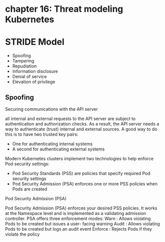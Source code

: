 # chapter 16: Threat modeling Kubernetes

# STRIDE Model

* Spoofing
* Tampering 
* Repudiation 
* Information disclosure 
* Denial of service 
* Elevation of privilege

## Spoofing
Securing communications with the API server

all internal and external requests to the API server are subject to authentication and authorization checks. As a result, the API server needs a way to authenticate (trust) internal and external sources. A good way to do this is to have two trusted key pairs:

* One for authenticating internal systems
* A second for authenticating external systems

Modern Kubernetes clusters implement two technologies to help enforce Pod security settings:
* Pod Security Standards (PSS) are policies that specify required Pod security settings
* Pod Security Admission (PSA) enforces one or more PSS policies when Pods are created

Pod Security Admission (PSA)

Pod Security Admission (PSA) enforces your desired PSS policies. It works at the Namespace level and is implemented as a validating admission controller.
PSA offers three enforcement modes:
Warn : Allows violating Pods to be created but issues a user- facing warning
Audit : Allows violating Pods to be created but logs an audit event
Enforce : Rejects Pods if they violate the policy